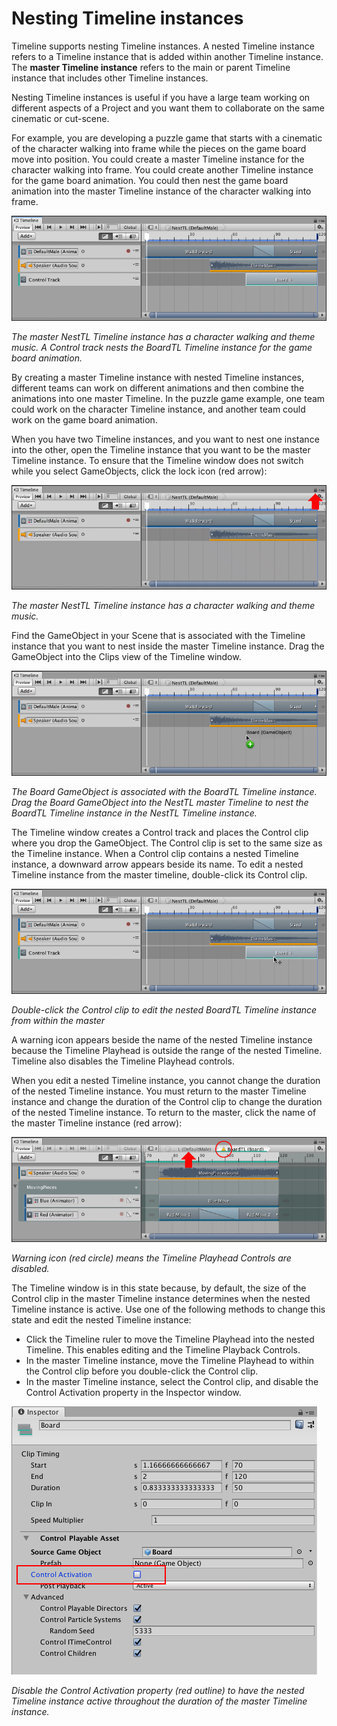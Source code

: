 # Nesting Timeline instances

Timeline supports nesting Timeline instances. A nested Timeline instance refers to a Timeline instance that is added
within another Timeline instance. The **master Timeline instance** refers to the main or parent Timeline instance that
includes other Timeline instances.

Nesting Timeline instances is useful if you have a large team working on different aspects of a Project and you want
them to collaborate on the same cinematic or cut-scene.

For example, you are developing a puzzle game that starts with a cinematic of the character walking into frame while the
pieces on the game board move into position. You could create a master Timeline instance for the character walking into
frame. You could create another Timeline instance for the game board animation. You could then nest the game board
animation into the master Timeline instance of the character walking into frame.

![The master NestTL Timeline instance has a character walking and theme music. A Control track nests the BoardTL Timeline instance for the game board animation.](images/workflow_nesting_done.png)

_The master NestTL Timeline instance has a character walking and theme music. A Control track nests the BoardTL Timeline
instance for the game board animation._

By creating a master Timeline instance with nested Timeline instances, different teams can work on different animations
and then combine the animations into one master Timeline. In the puzzle game example, one team could work on the
character Timeline instance, and another team could work on the game board animation.

When you have two Timeline instances, and you want to nest one instance into the other, open the Timeline instance that
you want to be the master Timeline instance. To ensure that the Timeline window does not switch while you select
GameObjects, click the lock icon (red arrow):

![The master NestTL Timeline instance has a character walking and theme music.](images/workflow_nesting_master.png)

_The master NestTL Timeline instance has a character walking and theme music._

Find the GameObject in your Scene that is associated with the Timeline instance that you want to nest inside the master
Timeline instance. Drag the GameObject into the Clips view of the Timeline window.

![The Board GameObject is associated with the BoardTL Timeline instance. Drag the Board GameObject into the NestTL master Timeline to nest the BoardTL Timeline instance in the NestTL Timeline instance.](images/workflow_nesting_drag_board.png)

_The Board GameObject is associated with the BoardTL Timeline instance. Drag the Board GameObject into the NestTL master
Timeline to nest the BoardTL Timeline instance in the NestTL Timeline instance._

The Timeline window creates a Control track and places the Control clip where you drop the GameObject. The Control clip
is set to the same size as the Timeline instance. When a Control clip contains a nested Timeline instance, a downward
arrow appears beside its name. To edit a nested Timeline instance from the master timeline, double-click its Control
clip.

![Double-click the Control clip to edit the nested BoardTL Timeline instance from within the master](images/workflow_nesting_double_click.png)

_Double-click the Control clip to edit the nested BoardTL Timeline instance from within the master_

A warning icon appears beside the name of the nested Timeline instance because the Timeline Playhead is outside the
range of the nested Timeline. Timeline also disables the Timeline Playhead controls.

When you edit a nested Timeline instance, you cannot change the duration of the nested Timeline instance. You must
return to the master Timeline instance and change the duration of the Control clip to change the duration of the nested
Timeline instance. To return to the master, click the name of the master Timeline instance (red arrow):

![Warning icon (red circle) means the Timeline Playhead Controls are disabled.](images/workflow_nesting_edit_warning.png)

_Warning icon (red circle) means the Timeline Playhead Controls are disabled._

The Timeline window is in this state because, by default, the size of the Control clip in the master Timeline instance
determines when the nested Timeline instance is active. Use one of the following methods to change this state and edit
the nested Timeline instance:

* Click the Timeline ruler to move the Timeline Playhead into the nested Timeline. This enables editing and the Timeline
  Playback Controls.
* In the master Timeline instance, move the Timeline Playhead to within the Control clip before you double-click the
  Control clip.
* In the master Timeline instance, select the Control clip, and disable the Control Activation property in the Inspector
  window.

![Disable the Control Activation property (red outline) to have the nested Timeline instance active throughout the duration of the master Timeline instance.](images/workflow_nesting_control_disabled.png)

_Disable the Control Activation property (red outline) to have the nested Timeline instance active throughout the
duration of the master Timeline instance._

